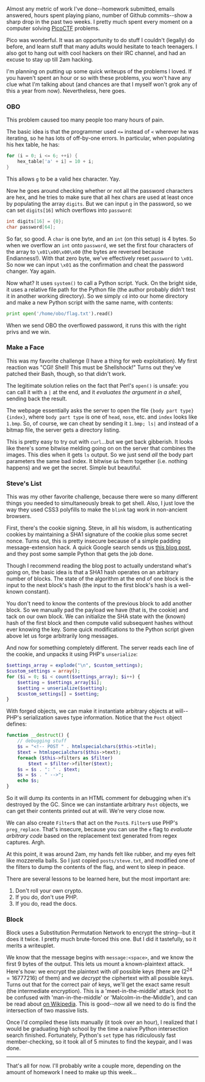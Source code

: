 Almost any metric of work I've done--homework submitted, emails answered, hours
spent playing piano, number of Github commits--show a sharp drop in the past
two weeks. I pretty much spent every moment on a computer solving
[PicoCTF](http://picoctf.com) problems.

Pico was wonderful. It was an opportunity to do stuff I couldn't (legally) do
before, and learn stuff that many adults would hesitate to teach teenagers. I
also got to hang out with cool hackers on their IRC channel, and had an excuse
to stay up till 2am hacking.

I'm planning on putting up some quick writeups of the problems I loved. If you
haven't spent an hour or so with these problems, you won't have any clue what
I'm talking about (and chances are that I myself won't grok any of this a year
from now). Nevertheless, here goes.

### OBO

This problem caused too many people too many hours of pain.

The basic idea is that the programmer used `<=` instead of `<` wherever he was
iterating, so he has lots of off-by-one errors. In particular, when populating
his hex table, he has:

```c
for (i = 0; i <= 6; ++i) {
    hex_table['a' + i] = 10 + i;
}
```

This allows `g` to be a valid hex character. Yay.

Now he goes around checking whether or not all the password characters are hex,
and he tries to make sure that all hex chars are used at least once by
populating the array `digits`. But we can input `g` in the password, so we can
set `digits[16]` which overflows into `password`:

```c
int digits[16] = {0};
char password[64];
```

So far, so good. A `char` is one byte, and an `int` (on this setup) is 4 bytes.
So when we overflow an `int` onto `password`, we set the first four characters
of the array to `\x01\x00\x00\x00` (the bytes are reversed because
Endianness!). With that zero byte, we've effectively reset `password` to
`\x01`. So now we can input `\x01` as the confirmation and cheat the password
changer. Yay again.

Now what? It uses `system()` to call a Python script. Yuck. On the bright side,
it uses a relative file path for the Python file (the author probably didn't
test it in another working directory). So we simply `cd` into our home
directory and make a new Python script with the same name, with contents:

```python
print open('/home/obo/flag.txt').read()
```

When we send OBO the overflowed password, it runs this with the right privs and we win.

### Make a Face

This was my favorite challenge (I have a thing for web exploitation). My first
reaction was "CGI! Shell! This must be Shellshock!" Turns out they've patched
their Bash, though, so that didn't work.

The legitimate solution relies on the fact that Perl's `open()` is unsafe: you
can call it with a `|` at the end, and it *evaluates the argument in a shell*,
sending back the result.

The webpage essentially asks the server to open the file `{body part
type}{index}`, where `body part type` is one of `head`, `nose`, etc. and
`index` looks like `1.bmp`. So, of course, we can cheat by sending it `1.bmp;
ls|` and instead of a bitmap file, the server gets a directory listing.

This is pretty easy to try out with `curl`...but we get back gibberish. It
looks like there's some bitwise melding going on on the server that combines
the images. This dies when it gets `ls` output. So we just send *all* the body
part parameters the same bad index. It bitwise `&`s them together (i.e. nothing
happens) and we get the secret. Simple but beautiful.

### Steve's List

This was my other favorite challenge, because there were so many different
things you needed to simultaneously break to get shell. Also, I just love the
way they used CSS3 polyfills to make the `blink` tag work in non-ancient
browsers.

First, there's the cookie signing. Steve, in all his wisdom, is authenticating
cookies by maintaining a SHA1 signature of the cookie plus some secret nonce.
Turns out, this is pretty insecure because of a simple padding
message-extension hack. A quick Google search sends us [this blog
post](http://journal.batard.info/post/2011/03/04/exploiting-sha-1-signed-messages),
and they post some sample Python that gets the job done.

Though I recommend reading the blog post to actually understand what's going
on, the basic idea is that a SHA1 hash operates on an arbitrary number of
blocks. The state of the algorithm at the end of one block is the input to the
next block's hash (the input to the first block's hash is a well-known
constant).

You don't need to know the contents of the previous block to add another block.
So we manually pad the payload we have (that is, the cookie) and tack on our
own block. We can initialize the SHA state with the (known) hash of the first
block and then compute valid subsequent hashes without ever knowing the key.
Some quick modifications to the Python script given above let us forge
arbitrarily long messages.

And now for something completely different. The server reads each line of the
cookie, and unpacks it using PHP's `unserialize`:

```php
$settings_array = explode("\n", $custom_settings);
$custom_settings = array();
for ($i = 0; $i < count($settings_array); $i++) {
    $setting = $settings_array[$i];
    $setting = unserialize($setting);
    $custom_settings[] = $setting;
}
```

With forged objects, we can make it instantiate arbitrary objects at
will--PHP's serialization saves type information. Notice that the `Post` object
defines:

```php
function __destruct() {
    // debugging stuff
    $s = "<!-- POST " . htmlspecialchars($this->title);
    $text = htmlspecialchars($this->text);
    foreach ($this->filters as $filter)
        $text = $filter->filter($text);
    $s = $s . ": " . $text;
    $s = $s . " -->";
    echo $s;
}
```

So it will dump its contents in an HTML comment for debugging when it's
destroyed by the GC. Since we can instantiate arbitrary `Post` objects, we can
get their contents printed out at will. We're very close now.

We can also create `Filter`s that act on the `Post`s. `Filter`s use PHP's
`preg_replace`. That's insecure, because you can use the `e` flag to *evaluate
arbitrary code* based on the replacement text generated from regex captures.
Argh.

At this point, it was around 2am, my hands felt like rubber, and my eyes felt
like mozzerella balls. So I just copied `posts/steve.txt`, and modified one of
the filters to dump the contents of the flag, and went to sleep in peace.

There are several lessons to be learned here, but the most important are:

1. Don't roll your own crypto.
2. If you do, don't use PHP.
3. If you do, read the docs.

### Block

Block uses a Substitution Permutation Network to encrypt the string--but it
does it twice. I pretty much brute-forced this one. But I did it tastefully, so
it merits a writeuplet.

We know that the message begins with `message:<space>`, and we know the first 9
bytes of the output. This lets us mount a known-plaintext attack. Here's how:
we encrypt the plaintext with *all* possible keys (there are
($2^{24}=16777216$) of them) and we *decrypt* the ciphertext with all possible
keys. Turns out that for the correct pair of keys, we'll get the exact same
result (the intermediate encryption). This is a 'meet-in-the-middle' attack
(not to be confused with 'man-in-the-middle' or 'Malcolm-in-the-Middle'), and
can be read about [on
Wikipedia](http://en.wikipedia.org/wiki/Meet-in-the-middle_attack). This is
good--now all we need to do is find the intersection of two massive lists.

Once I'd compiled these lists manually (it took over an hour), I realized that
I would be graduating high school by the time a naive Python intersection
search finished. Fortunately, Python's `set` type has ridiculously fast
member-checking, so it took all of 5 minutes to find the keypair, and I was
done.

---

That's all for now. I'll probably write a couple more, depending on the amount
of homework I need to make up this week&hellip;

